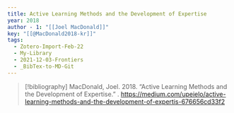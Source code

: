 ```yaml
---
title: Active Learning Methods and the Development of Expertise
year: 2018
author - 1: "[[Joel MacDonald]]"
key: "[[@MacDonald2018-kr]]"
tags:
  - Zotero-Import-Feb-22
  - My-Library
  - 2021-12-03-Frontiers
  - _BibTex-to-MD-Git
---
```


> [!bibliography]
> MacDonald, Joel. 2018. “Active Learning Methods and the Development of Expertise.” . https://medium.com/upeielo/active-learning-methods-and-the-development-of-expertis-676656cd33f2